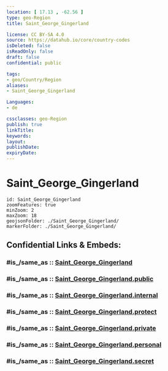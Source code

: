 ```yaml
---
location: [ 17.13 , -62.56 ] 
type: geo-Region
title: Saint_George_Gingerland

license: CC BY-SA 4.0
source: https://datahub.io/core/country-codes
isDeleted: false
isReadOnly: false
draft: false
confidential: public

tags:
- geo/Country/Region
aliases:
- Saint_George_Gingerland

Languages:
- de

cssclasses: geo-Region
publish: true
linkTitle: 
keywords: 
layout: 
publishDate: 
expiryDate: 
---
```


# Saint_George_Gingerland

```leaflet
id: Saint_George_Gingerland
zoomFeatures: true 
minZoom: 2 
maxZoom: 18
geojsonFolder: ./Saint_George_Gingerland/
markerFolder: ./Saint_George_Gingerland/
```


## Confidential Links & Embeds: 

### #is_/same_as :: [Saint_George_Gingerland](/_Standards/Earth/Continent/America~Caribbean/Saint_Kitts_and_Nevis~Islands/parishes~Saint_Kitts_and_Nevis/Saint_George_Gingerland.md) 

### #is_/same_as :: [Saint_George_Gingerland.public](/_public/Earth/Continent/America~Caribbean/Saint_Kitts_and_Nevis~Islands/parishes~Saint_Kitts_and_Nevis/Saint_George_Gingerland.public.md) 

### #is_/same_as :: [Saint_George_Gingerland.internal](/_internal/Earth/Continent/America~Caribbean/Saint_Kitts_and_Nevis~Islands/parishes~Saint_Kitts_and_Nevis/Saint_George_Gingerland.internal.md) 

### #is_/same_as :: [Saint_George_Gingerland.protect](/_protect/Earth/Continent/America~Caribbean/Saint_Kitts_and_Nevis~Islands/parishes~Saint_Kitts_and_Nevis/Saint_George_Gingerland.protect.md) 

### #is_/same_as :: [Saint_George_Gingerland.private](/_private/Earth/Continent/America~Caribbean/Saint_Kitts_and_Nevis~Islands/parishes~Saint_Kitts_and_Nevis/Saint_George_Gingerland.private.md) 

### #is_/same_as :: [Saint_George_Gingerland.personal](/_personal/Earth/Continent/America~Caribbean/Saint_Kitts_and_Nevis~Islands/parishes~Saint_Kitts_and_Nevis/Saint_George_Gingerland.personal.md) 

### #is_/same_as :: [Saint_George_Gingerland.secret](/_secret/Earth/Continent/America~Caribbean/Saint_Kitts_and_Nevis~Islands/parishes~Saint_Kitts_and_Nevis/Saint_George_Gingerland.secret.md)

